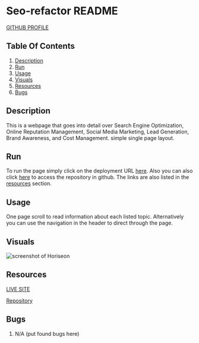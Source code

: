 # Seo-refactor README

[GITHUB PROFILE](https://github.com/GrahamP98)

## Table Of Contents
1. [Description](#description)
2. [Run](#run)
3. [Usage](#usage)
4. [Visuals](#visuals)
5. [Resources](#resources)
6. [Bugs](#bugs)


## Description
This is a webpage that goes into detail over Search Engine Optimization, Online Reputation Management, Social Media Marketing, Lead Generation, Brand Awareness, and Cost Management. simple single page layout.

## Run
To run the page simply click on the deployment URL [here](https://grahamp98.github.io/seo-refactor/). Also you can also click [here](https://github.com/GrahamP98/seo-refactor) to access the repository in github. The links are also listed in the [resources](#resources) section.

## Usage
One page scroll to read information about each listed topic. Alternatively you can use the navigation in the header to direct through the page.

## Visuals
![screenshot of Horiseon](assets/images/screenshot.png)

## Resources

[LIVE SITE](https://grahamp98.github.io/seo-refactor/)

[Repository](https://github.com/GrahamP98/seo-refactor)

## Bugs
1. N/A (put found bugs here)